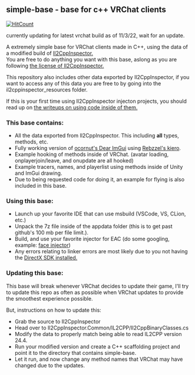 ## simple-base - base for c++ VRChat clients
[![HitCount](https://hits.dwyl.com/notunixian/simple-base.svg?style=flat-square)](http://hits.dwyl.com/notunixian/simple-base)

currently updating for latest vrchat build as of 11/3/22, wait for an update.

A extremely simple base for VRChat clients made in C++, using the data of a modified build of [Il2CppInspector.](https://github.com/djkaty/Il2CppInspector)\
You are free to do anything you want with this base, aslong as you are following [the license of Il2CppInspector.](https://github.com/djkaty/Il2CppInspector/blob/master/LICENSE)

This repository also includes other data exported by Il2CppInspector, if you want to access any of this data you are free to by going into the il2cppinspector_resources folder.

If this is your first time using Il2CppInspector injecton projects, you should read up on [the writeups on using code inside of them.](https://katyscode.wordpress.com/2021/01/14/il2cppinspector-tutorial-working-with-code-in-il2cpp-dll-injection-projects/)

### This base contains:

* All the data exported from Il2CppInspector. This including **all** types, methods, etc.
* Fully working version of [ocornut's Dear ImGui](https://github.com/ocornut/imgui) using [Rebzzel's kiero](https://github.com/Rebzzel/kiero).
* Example hooking of methods inside of VRChat. (avatar loading, onplayerjoin/leave, and onupdate are all hooked)
* Example tracers, names, and playerlist using methods inside of Unity and ImGui drawing.
* Due to being requested code for doing it, an example for flying is also included in this base.

### Using this base:
* Launch up your favorite IDE that can use msbuild (VSCode, VS, CLion, etc.)
* Unpack the 7z file inside of the appdata folder (this is to get past github's 100 mb per file limit.).
* Build, and use your favorite injector for EAC (do some googling, example: [face injector](https://github.com/Vazzupov/face-injector-fixed))
* Any errors relating to linker errors are most likely due to you not having the [DirectX SDK installed.](https://www.microsoft.com/en-us/download/details.aspx?id=6812)

### Updating this base:
This base will break whenever VRChat decides to update their game, I'll try to update this repo as often as possible when VRChat updates to provide the smoothest experience possible.

But, instructions on how to update this:
* Grab the source to Il2CppInspector
* Head over to Il2CppInspector.Common/IL2CPP/Il2CppBinaryClasses.cs
* Modify the data to properly match being able to read IL2CPP version 24.4.
* Run your modified version and create a C++ scaffolding project and point it to the directory that contains simple-base.
* Let it run, and now change any method names that VRChat may have changed due to the updates.
